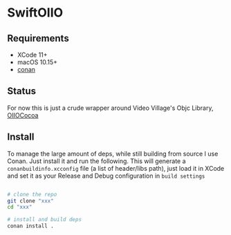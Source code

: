 #  SwiftOIIO


## Requirements
- XCode 11+
- macOS 10.15+
- [conan](https://docs.conan.io/en/latest/installation.html)


## Status
For now this is just a crude wrapper around Video Village's Objc Library, [OIIOCocoa](https://github.com/videovillage/oiiococoa)


## Install
To manage the large amount of deps, while still building from source I use Conan.
Just install it and run the following.
This will generate a `conanbuildinfo.xcconfig` file (a list of header/libs path), just load it in XCode and set it as your Release and Debug configuration in `build settings`

```bash

# clone the repo
git clone "xxx"
cd "xxx"

# install and build deps
conan install .
```




